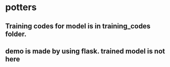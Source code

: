 # potters

## Training codes for model is in training_codes folder.


## demo is made by using flask. trained model is not here
